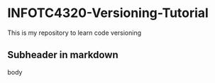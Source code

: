 # INFOTC4320-Versioning-Tutorial

This is my repository to learn code versioning

## Subheader in markdown
body
